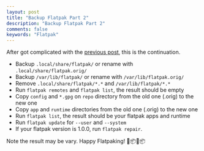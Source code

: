 ```yaml
---
layout: post
title: "Backup Flatpak Part 2"
description: "Backup Flatpak Part 2"
comments: false
keywords: "Flatpak"
---
```


After got complicated with the [previous post](https://blog.kukuh.syafaat.id/2018/backup-flatpak/), this is the continuation. 

 * Backup `.local/share/flatpak/` or rename with `.local/share/flatpak.orig/` 
 * Backup `/var/lib/flatpak/` or rename with `/var/lib/flatpak.orig/`
 * Remove `.local/share/flatpak/*.*` and `/var/lib/flatpak/*.*` 
 * Run `flatpak remotes` and `flatpak list`, the result should be empty
 * Copy `config` and `*.gpg` on `repo` directory from the old one (.orig) to the new one
 * Copy `app` and `runtime` directories from the old one (.orig) to the new one
 * Run `flatpak list`, the result should be your flatpak apps and runtime
 * Run `flatpak update` for `--user` and `--system`
 * If your flatpak version is 1.0.0, run `flatpak repair`.

Note the result may be vary. Happy Flatpaking! 💓📦💓📦